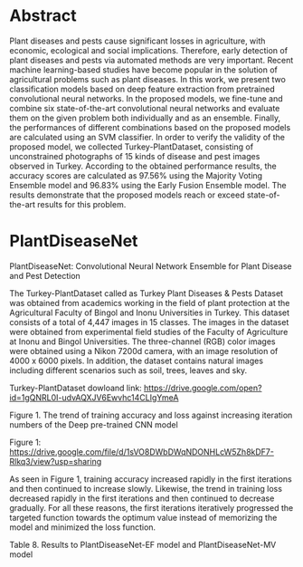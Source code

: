 # Abstract
Plant diseases and pests cause significant losses in agriculture, with economic, ecological and social implications. Therefore, early detection of plant diseases and pests via automated methods are very important. Recent machine learning-based studies have become popular in the solution of agricultural problems such as plant diseases. In this work, we present two classification models based on deep feature extraction from pretrained convolutional neural networks. In the proposed models, we fine-tune and combine six state-of-the-art convolutional neural networks and evaluate them on the given problem both individually and as an ensemble. Finally, the performances of different combinations based on the proposed models are calculated using an SVM classifier. In order to verify the validity of the proposed model, we collected Turkey-PlantDataset, consisting of unconstrained photographs of 15 kinds of disease and pest images observed in Turkey. According to the obtained performance results, the accuracy scores are calculated as 97.56% using the Majority Voting Ensemble model and 96.83% using the Early Fusion Ensemble model. The results demonstrate that the proposed models reach or exceed state-of-the-art results for this problem. 


# PlantDiseaseNet
PlantDiseaseNet: Convolutional Neural Network Ensemble for  Plant Disease and Pest Detection

The Turkey-PlantDataset called as Turkey Plant Diseases & Pests Dataset was obtained from academics working in the field of plant protection at the Agricultural Faculty of Bingol and Inonu Universities in Turkey. This dataset consists of a total of 4,447 images in 15 classes. The images in the dataset were obtained from experimental field studies of the Faculty of Agriculture at Inonu and Bingol Universities. The three-channel (RGB) color images were obtained using a Nikon 7200d camera, with an image resolution of 4000 x 6000 pixels. In addition, the dataset contains natural images including different scenarios such as soil, trees, leaves and sky. 

Turkey-PlantDataset dowloand link: https://drive.google.com/open?id=1gQNRL0I-udvAQXJV6Ewvhc14CLIgYmeA


Figure 1. The trend of training accuracy and loss against increasing iteration numbers of the Deep pre-trained CNN model

Figure 1: https://drive.google.com/file/d/1sVO8DWbDWqNDONHLcW5Zh8kDF7-Rlkq3/view?usp=sharing

As seen in Figure 1, training accuracy increased rapidly in the first iterations and then continued to increase slowly. Likewise, the trend in training loss decreased rapidly in the first iterations and then continued to decrease gradually. For all these reasons, the first iterations iteratively progressed the targeted function towards the optimum value instead of memorizing the model and minimized the loss function.


Table 8. Results to PlantDiseaseNet-EF model and PlantDiseaseNet-MV model



